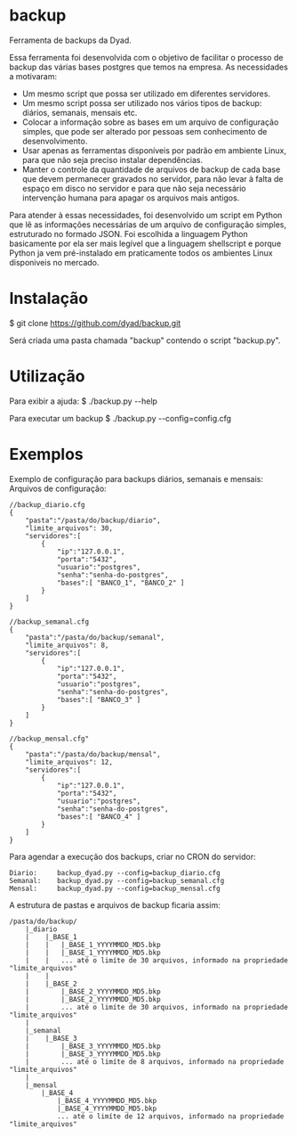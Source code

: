 backup
======

Ferramenta de backups da Dyad.

Essa ferramenta foi desenvolvida com o objetivo de facilitar o processo de backup das várias bases postgres que temos na empresa.
As necessidades a motivaram:
- Um mesmo script que possa ser utilizado em diferentes servidores.
- Um mesmo script possa ser utilizado nos vários tipos de backup: diários, semanais, mensais etc.
- Colocar a informação sobre as bases em um arquivo de configuração simples, que pode ser alterado por pessoas sem conhecimento de desenvolvimento.
- Usar apenas as ferramentas disponíveis por padrão em ambiente Linux, para que não seja preciso instalar dependências.
- Manter o controle da quantidade de arquivos de backup de cada base que devem permanecer gravados no servidor, para não levar à falta de espaço em disco no servidor e para que não seja necessário intervenção humana para apagar os arquivos mais antigos.

Para atender à essas necessidades, foi desenvolvido um script em Python que lê as informações necessárias de um arquivo de configuração simples, estruturado no formado JSON.
Foi escolhida a linguagem Python basicamente por ela ser mais legível que a linguagem shellscript e porque Python ja vem pré-instalado em praticamente todos os ambientes Linux disponiveis no mercado.

Instalação
======

$ git clone https://github.com/dyad/backup.git

Será criada uma pasta chamada "backup" contendo o script "backup.py".

Utilização
======
Para exibir a ajuda:
$ ./backup.py --help

Para executar um backup
$ ./backup.py --config=config.cfg

Exemplos
======
Exemplo de configuração para backups diários, semanais e mensais:
Arquivos de configuração:

    //backup_diario.cfg
    { 
        "pasta":"/pasta/do/backup/diario",
        "limite_arquivos": 30,
        "servidores":[
            {
                "ip":"127.0.0.1",
                "porta":"5432",
                "usuario":"postgres",
                "senha":"senha-do-postgres",
                "bases":[ "BANCO_1", "BANCO_2" ]
            } 
        ]
    }

    //backup_semanal.cfg
    { 
        "pasta":"/pasta/do/backup/semanal",
        "limite_arquivos": 8,
        "servidores":[
            {
                "ip":"127.0.0.1",
                "porta":"5432",
                "usuario":"postgres",
                "senha":"senha-do-postgres",
                "bases":[ "BANCO_3" ]
            } 
        ]
    }
    
    //backup_mensal.cfg" 
    { 
        "pasta":"/pasta/do/backup/mensal",
        "limite_arquivos": 12,
        "servidores":[
            {
                "ip":"127.0.0.1",
                "porta":"5432",
                "usuario":"postgres",
                "senha":"senha-do-postgres",
                "bases":[ "BANCO_4" ]
            } 
        ]
    }

Para agendar a execução dos backups, criar no CRON do servidor:

    Diario:     backup_dyad.py --config=backup_diario.cfg  
    Semanal:    backup_dyad.py --config=backup_semanal.cfg 
    Mensal:     backup_dyad.py --config=backup_mensal.cfg  

A estrutura de pastas e arquivos de backup ficaria assim: 

```
/pasta/do/backup/
    |_diario
    |    |_BASE_1
    |    |   |_BASE_1_YYYYMMDD_MD5.bkp 
    |    |   |_BASE_1_YYYYMMDD_MD5.bkp 
    |    |   ... até o limíte de 30 arquivos, informado na propriedade "limite_arquivos" 
    |    |
    |    |_BASE_2
    |        |_BASE_2_YYYYMMDD_MD5.bkp 
    |        |_BASE_2_YYYYMMDD_MD5.bkp 
    |        ... até o limíte de 30 arquivos, informado na propriedade "limite_arquivos" 
    |
    |_semanal
    |    |_BASE_3
    |        |_BASE_3_YYYYMMDD_MD5.bkp 
    |        |_BASE_3_YYYYMMDD_MD5.bkp 
    |        ... até o limíte de 8 arquivos, informado na propriedade "limite_arquivos" 
    |
    |_mensal
        |_BASE_4
            |_BASE_4_YYYYMMDD_MD5.bkp 
            |_BASE_4_YYYYMMDD_MD5.bkp 
            ... até o limíte de 12 arquivos, informado na propriedade "limite_arquivos" 
```